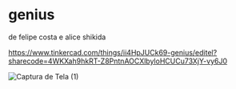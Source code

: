 # genius
de felipe costa e alice shikida

https://www.tinkercad.com/things/ii4HpJUCk69-genius/editel?sharecode=4WKXah9hkRT-Z8PntnAOCXlbyloHCUCu73XjY-vy6J0


![Captura de Tela (1)](https://github.com/felipeunsonst/genius/assets/161458493/38775ea5-2a06-4232-bd86-1dbb2852d5cf)
